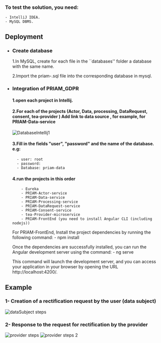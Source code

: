 ### To test the solution, you need: 
    - IntelliJ IDEA.
    - MySQL DBMS.
    
## Deployment
-
  ### Create database
     1.In MySQL, create for each file in the ``databases'' folder a database with the same name.
    
     2.Import the priam-<name>.sql file into the corresponding database in mysql.
-
  ### Integration of PRIAM_GDPR
    #### 1.open each project in Intellij.
    
    #### 2.For each of the projects (Actor, Data, processing, DataRequest, consent, tea-provider ) Add link to data source <name of database>, for example, for PRIAM-Data-service
    ![DatabaseIntellij1](https://user-images.githubusercontent.com/72026369/160208422-ce6454ea-bf88-4210-adb7-11d9ac0f3f8f.jpg)
                
    #### 3.Fill in the fields "user", "password" and the name of the database. e.g: 
        - user: root
        - password:
        - Database: priam-data
    
    
    #### 4.run the projects in this order 
          - Eureka
          - PRIAM-Actor-service 
          - PRIAM-Data-service
          - PRIAM-Processing-service
          - PRIAM-DataRequest-service
          - PRIAM-Consent-service
          - tea-Provider-microservice
          - PRIAM-FrontEnd (you need to install Angular CLI (including nodejs))

    For PRIAM-FrontEnd, Install the project dependencies by running the following command:
            - npm install

    Once the dependencies are successfully installed, you can run the Angular development server using the command:
            - ng serve

    This command will launch the development server, and you can access your application in your browser by opening the URL http://localhost:4200/.
    
## Example 
### 1- Creation of a rectification request by the user (data subject)
![dataSubject steps](https://github.com/gitPriam/PRIAM-MSA/assets/135063280/2bff9e84-b916-456b-aabe-41c4c67511f9)

### 2- Response to the request for rectification by the provider
![provider steps](https://github.com/gitPriam/PRIAM-MSA/assets/135063280/eca1e7f4-9034-416c-a806-dc6300f060f7)
![provider steps 2](https://github.com/gitPriam/PRIAM-MSA/assets/135063280/122166fb-6d45-43a0-8934-9708455f5440)
